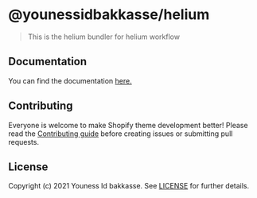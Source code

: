 # @younessidbakkasse/helium

> This is the helium bundler for helium workflow

## Documentation

You can find the documentation [here.](https://helium.younessidbakkasse.com/)

## Contributing

Everyone is welcome to make Shopify theme development better! Please read the [Contributing guide](.github/CONTRIBUTING.md) before creating issues or submitting pull requests.

## License

Copyright (c) 2021 Youness Id bakkasse. See [LICENSE](/LICENSE) for further details.
